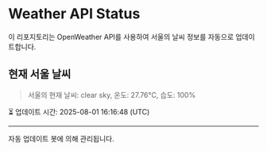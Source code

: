 
# Weather API Status

이 리포지토리는 OpenWeather API를 사용하여 서울의 날씨 정보를 자동으로 업데이트합니다.

## 현재 서울 날씨
> 서울의 현재 날씨: clear sky, 온도: 27.76°C, 습도: 100%

⏳ 업데이트 시간: 2025-08-01 16:16:48 (UTC)

---
자동 업데이트 봇에 의해 관리됩니다.
